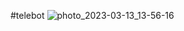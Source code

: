 #telebot
![photo_2023-03-13_13-56-16](https://user-images.githubusercontent.com/107780098/224675129-c4cd07a7-15ef-4bfa-83c4-6850ff7b845f.jpg)



